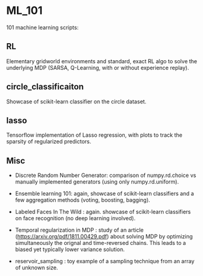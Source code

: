 # ML_101

101 machine learning scripts:

## RL 

Elementary gridworld environments and standard, exact RL algo to solve the underlying MDP (SARSA, Q-Learning, with or without experience replay).

## circle_classificaiton

Showcase of scikit-learn classifier on the circle dataset.

## lasso 

Tensorflow implementation of Lasso regression, with plots to track the sparsity of regularized predictors.

## Misc

* Discrete Random Number Generator: comparison of numpy.rd.choice vs manually implemented generators (using only numpy.rd.uniform).

* Ensemble learning 101: again, showcase of scikit-learn classifiers and a few aggregation methods (voting, boosting, bagging).

* Labeled Faces In The Wild : again. showcase of scikit-learn classifiers on face recognition (no deep learning involved).

* Temporal regularization in MDP : study of an article (https://arxiv.org/pdf/1811.00429.pdf) about solving MDP by optimizing simultaneously the orignal and time-reversed chains. This leads to a biased yet typically lower variance solution.

* reservoir_sampling : toy example of a sampling technique from an array of unknown size.
